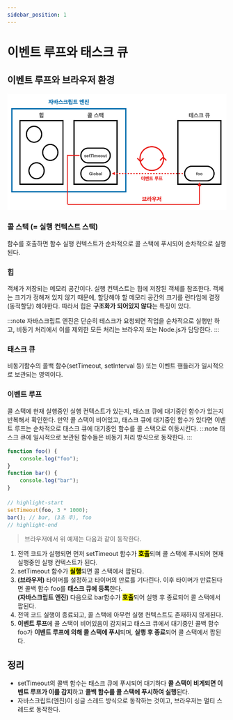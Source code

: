 ```yaml
---
sidebar_position: 1
---
```


# 이벤트 루프와 태스크 큐

## 이벤트 루프와 브라우저 환경

![스크린샷 2022-05-11 오전 1.51.08.png](./img/event_loop_and_task_queue_1.png)

### 콜 스택 (= 실행 컨텍스트 스택)

함수를 호출하면 함수 실행 컨텍스트가 순차적으로 콜 스택에 푸시되어 순차적으로 실행된다.

### 힙

객체가 저장되는 메모리 공간이다. 실행 컨텍스트는 힙에 저장된 객체를 참조한다.
객체는 크기가 정해져 있지 않기 때문에, 할당해야 할 메모리 공간의 크기를 런타임에 결정(동적할당) 해야한다. 따라서 힙은 **구조화가 되어있지 않다**는 특징이 있다.

:::note
자바스크립트 엔진은 단순히 테스크가 요청되면 작업을 순차적으로 실행만 하고, 비동기 처리에서 이를 제외한 모든 처리는 브라우저 또는 Node.js가 담당한다.
:::

### 태스크 큐

비동기함수의 콜백 함수(setTimeout, setInterval 등) 또는 이벤트 핸들러가 일시적으로 보관되는 영역이다.

### 이벤트 루프

콜 스택에 현재 실행중인 실행 컨텍스트가 있는지, 태스크 큐에 대기중인 함수가 있는지 반복해서 확인한다.
만약 콜 스택이 비어있고, 태스크 큐에 대기중인 함수가 있다면 이벤트 루프는 순차적으로 태스크 큐에 대기중인 함수를 콜 스택으로 이동시킨다.
:::note
태스크 큐에 일시적으로 보관된 함수들은 비동기 처리 방식으로 동작한다.
:::

```ts
function foo() {
	console.log("foo");
}
function bar() {
	console.log("bar");
}

// highlight-start
setTimeout(foo, 3 * 1000);
bar(); // bar, (3초 후), foo
// highlight-end
```

> 브라우저에서 위 예제는 다음과 같이 동작한다.

1. 전역 코드가 실행되면 먼저 setTimeout 함수가 <mark>**호출**</mark>되며 콜 스택에 푸시되어 현재 실행중인 실행 컨텍스트가 된다.
2. setTimeout 함수가 <mark>**실행**</mark>되면 콜 스택에서 팝된다.
3. **(브라우저)** 타이머를 설정하고 타이머의 만료를 기다린다. 이후 타이머가 만료된다면 콜백 함수 foo를 **태스크 큐에 등록**한다.  
   **(자바스크립트 엔진)** 다음으로 bar함수가 <mark>**호출**</mark>되어 실행 후 종료되어 콜 스택에서 팝된다.
4. 전역 코드 실행이 종료되고, 콜 스택에 아무런 실행 컨텍스트도 존재하지 않게된다.
5. **이벤트 루프**에 콜 스택이 비어있음이 감지되고 태스크 큐에서 대기중인 콜백 함수 foo가 **이벤트 루프에 의해 콜 스택에 푸시**되며, **실행 후 종료**되어 콜 스택에서 팝된다.

## 정리

- setTimeout의 콜백 함수는 태스크 큐에 푸시되어 대기하다 **콜 스택이 비게되면 이벤트 루프가 이를 감지**하고 **콜백 함수를 콜 스택에 푸시하여 실행**된다.
- 자바스크립트(엔진)이 싱글 스레드 방식으로 동작하는 것이고, 브라우저는 멀티 스레드로 동작한다.
